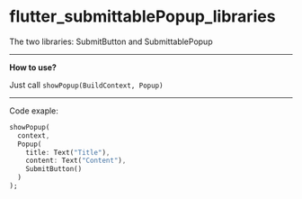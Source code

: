 # flutter_submittablePopup_libraries
The two libraries: SubmitButton and SubmittablePopup
____
**How to use?**

Just call `showPopup(BuildContext, Popup)`
____
Code exaple:
```dart
showPopup(
  context,
  Popup(
    title: Text("Title"),
    content: Text("Content"),
    SubmitButton()
  )
);
```
